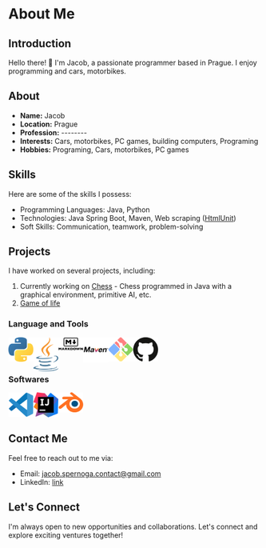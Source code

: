 # About Me

## Introduction

Hello there! 👋 I'm Jacob, a passionate programmer based in Prague. I enjoy programming and cars, motorbikes.

## About

- **Name:** Jacob
- **Location:** Prague
- **Profession:** --------
- **Interests:** Cars, motorbikes, PC games, building computers, Programing 
- **Hobbies:** Programing,  Cars, motorbikes, PC games

## Skills

Here are some of the skills I possess:

- Programming Languages: Java, Python
- Technologies: Java Spring Boot, Maven, Web scraping ([HtmlUnit](https://github.com/HtmlUnit/htmlunit))
- Soft Skills: Communication, teamwork, problem-solving

## Projects

I have worked on several projects, including:

1. Currently working on [Chess](https://github.com/Its1akub/Chess) - Chess programmed in Java with a graphical environment, primitive AI, etc. 
2. [Game of life](https://github.com/Its1akub/VanocniProjekt)

### Language and Tools
<a href="https://www.python.org" target="_blank"> <img align="left" alt="Python" width="50px" src="https://github.com/Its1akub/Its1akub/blob/main/python-5.svg?raw=true"/> </a>
<a href="https://www.java.com/en/" target="_blank"> <img align="left" alt="Java" width="50px" src="https://github.com/Its1akub/Its1akub/blob/main/jee-3.svg?raw=true"/> </a>
<a href="https://www.markdownguide.org/" target="_blank"> <img align="left" alt="Markdown" width="50px" src="https://github.com/Its1akub/Its1akub/blob/main/markdown-logo.jpeg?raw=true"/> </a>
<a href="https://maven.apache.org/" target="_blank"> <img align="left" alt="Maven" width="50px" src="https://github.com/Its1akub/Its1akub/blob/main/maven.png?raw=true"/> </a>
<a href="https://git-scm.com/" target="_blank"> <img align="left" alt="Git" width="50px" src="https://github.com/Its1akub/Its1akub/blob/main/git-bash.svg?raw=true"/> </a>
<a href="https://github.com/" target="_blank"> <img align="left" alt="Github" width="50px" src="https://github.com/Its1akub/Its1akub/blob/main/github-icon-1.svg?raw=true"/> </a>

<br />
<br />
<br />

### Softwares
<a href="https://code.visualstudio.com/" target="_blank"> <img align="left" alt="VS Code" width="50px" src="https://github.com/Its1akub/Its1akub/blob/main/visual-studio-code-1.svg?raw=true"/> </a>
<a href="https://www.jetbrains.com/idea/" target="_blank"> <img align="left" alt="IntelliJ Idea" width="50px" src="https://github.com/Its1akub/Its1akub/blob/main/intellij-idea-1.svg?raw=true"/> </a>
<a href="https://www.blender.org/" target="_blank"> <img align="left" alt="Blender" width="50px" src="https://github.com/Its1akub/Its1akub/blob/main/blender-2.svg?raw=true"/> </a>

<br />
<br />
<br />

## Contact Me

Feel free to reach out to me via:

- Email: jacob.spernoga.contact@gmail.com
- LinkedIn: [link](https://www.linkedin.com/in/jakub-spernoga)

## Let's Connect

I'm always open to new opportunities and collaborations. Let's connect and explore exciting ventures together!


